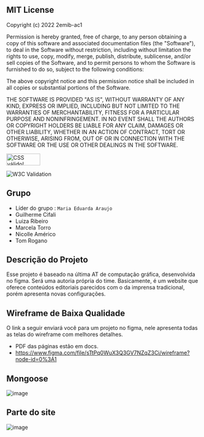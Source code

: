 ## MIT License

Copyright (c) 2022 2emib-ac1

Permission is hereby granted, free of charge, to any person obtaining a copy
of this software and associated documentation files (the "Software"), to deal
in the Software without restriction, including without limitation the rights
to use, copy, modify, merge, publish, distribute, sublicense, and/or sell
copies of the Software, and to permit persons to whom the Software is
furnished to do so, subject to the following conditions:

The above copyright notice and this permission notice shall be included in all
copies or substantial portions of the Software.

THE SOFTWARE IS PROVIDED "AS IS", WITHOUT WARRANTY OF ANY KIND, EXPRESS OR
IMPLIED, INCLUDING BUT NOT LIMITED TO THE WARRANTIES OF MERCHANTABILITY,
FITNESS FOR A PARTICULAR PURPOSE AND NONINFRINGEMENT. IN NO EVENT SHALL THE
AUTHORS OR COPYRIGHT HOLDERS BE LIABLE FOR ANY CLAIM, DAMAGES OR OTHER
LIABILITY, WHETHER IN AN ACTION OF CONTRACT, TORT OR OTHERWISE, ARISING FROM,
OUT OF OR IN CONNECTION WITH THE SOFTWARE OR THE USE OR OTHER DEALINGS IN THE
SOFTWARE.

<p>
    <a href="https://jigsaw.w3.org/css-validator/check/referer">
        <img style="border:0;width:88px;height:31px"
            src="https://jigsaw.w3.org/css-validator/images/vcss-blue"
            alt="CSS válido!" />
    </a>
</p>

![W3C Validation](https://img.shields.io/w3c-validation/html?targetUrl=https%3A%2F%2F2emib-ac1.github.io%2F2emib-ac1%2F)

## Grupo
- Líder do grupo : `Maria Eduarda Araujo`
- Guilherme Cifali
- Luiza Ribeiro
- Marcela Torro
- Nicolle Américo
- Tom Rogano

## Descrição do Projeto
Esse projeto é baseado na última AT de computação gráfica, desenvolvida no figma. Será uma autoria própria do time. Basicamente, é um website que oferece conteúdos editoriais parecidos com o da imprensa tradicional, porém apresenta novas configurações.

## Wireframe de Baixa Qualidade
O link a seguir enviará você para um projeto no figma, nele apresenta todas as telas do wireframe com melhores detalhes. 
- PDF das páginas estão em docs.
- https://www.figma.com/file/sTtPq0WuX3Q3GV7NZqZ3Ci/wireframe?node-id=0%3A1 

## Mongoose
![image](https://user-images.githubusercontent.com/84139806/196740348-a677dc5a-bb5a-47c2-849c-fa1ad93cc219.png)


## Parte do site
![image](https://user-images.githubusercontent.com/99346289/196578807-d2a3f055-2f70-4fda-a516-eb8e07b3ef80.png)
